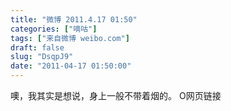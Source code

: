 ```yaml
---
title: "微博 2011.4.17 01:50"
categories: ["嘀咕"]
tags: ["来自微博 weibo.com"]
draft: false
slug: "DsqpJ9"
date: "2011-04-17 01:50:00"
---
```


<p>噢，我其实是想说，身上一般不带着烟的。 O网页链接 ​​​​</p>
